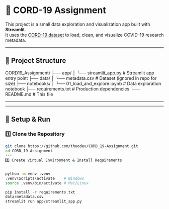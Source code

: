 # 🧪 CORD-19 Assignment

This project is a small data exploration and visualization app built with **Streamlit**.  
It uses the [CORD-19 dataset](https://www.semanticscholar.org/cord19) to load, clean, and visualize COVID-19 research metadata.

---

## 📂 Project Structure

CORD19_Assignment/
├── app/
│ └── streamlit_app.py # Streamlit app entry point
├── data/
│ └── metadata.csv # Dataset (ignored in repo for size)
├── notebooks/
│ └── 01_load_and_explore.ipynb # Data exploration notebook
├── requirements.txt # Production dependencies
└── README.md # This file


---

---

## 🚀 Setup & Run

### 1️⃣ Clone the Repository
```bash
git clone https://github.com/thuodev/CORD_19-Assignment.git
cd CORD_19-Assignment
---
2️⃣ Create Virtual Environment & Install Requirements


python -m venv .venv
.venv\Scripts\activate    # Windows
source .venv/bin/activate # Mac/Linux

pip install -r requirements.txt
data/metadata.csv
streamlit run app/streamlit_app.py

